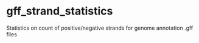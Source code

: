 # gff_strand_statistics
Statistics on count of positive/negative strands for genome annotation .gff files
